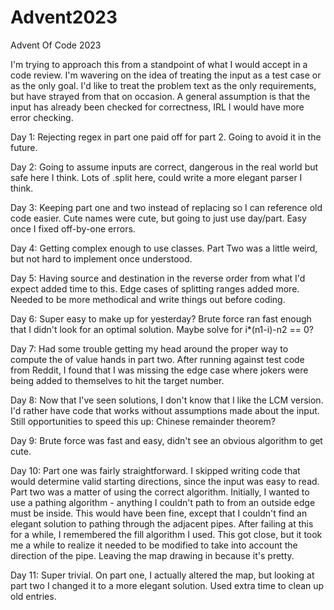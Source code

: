# Advent2023
Advent Of Code 2023

I'm trying to approach this from a standpoint of what I would accept in a code review.  I'm wavering on the idea of treating the input as a test case or as the only goal.  I'd like to treat the problem text as the only requirements, but have strayed from that on occasion.
A general assumption is that the input has already been checked for correctness, IRL I would have more error checking.

Day 1: Rejecting regex in part one paid off for part 2.  Going to avoid it in the future.

Day 2: Going to assume inputs are correct, dangerous in the real world but safe here I think.  Lots of .split here, could write a more elegant parser I think.

Day 3: Keeping part one and two instead of replacing so I can reference old code easier.  Cute names were cute, but going to just use day/part.
       Easy once I fixed off-by-one errors.

Day 4: Getting complex enough to use classes.  Part Two was a little weird, but not hard to implement once understood.

Day 5: Having source and destination in the reverse order from what I'd expect added time to this.  Edge cases of splitting ranges added more.
       Needed to be more methodical and write things out before coding.

Day 6: Super easy to make up for yesterday?  Brute force ran fast enough that I didn't look for an optimal solution.  Maybe solve for i*(n1-i)-n2 == 0?

Day 7: Had some trouble getting my head around the proper way to compute the of value hands in part two.  After running against test code from Reddit, I found that I was missing the edge case where jokers were being added to themselves to hit the target number.

Day 8: Now that I've seen solutions, I don't know that I like the LCM version.  I'd rather have code that works without assumptions made about the input.  Still opportunities to speed this up: Chinese remainder theorem?

Day 9: Brute force was fast and easy, didn't see an obvious algorithm to get cute.

Day 10: Part one was fairly straightforward.  I skipped writing code that would determine valid starting directions, since the input was easy to read.  Part two was a matter of using the correct algorithm.  Initially, I wanted to use a pathing algorithm - anything I couldn't path to from an outside edge must be inside.
        This would have been fine, except that I couldn't find an elegant solution to pathing through the adjacent pipes.  After failing at this for a while, I remembered the fill algorithm I used.  This got close, but it took me a while to realize it needed to be modified to take into account the direction of the pipe.
        Leaving the map drawing in because it's pretty.

Day 11: Super trivial.  On part one, I actually altered the map, but looking at part two I changed it to a more elegant solution.  Used extra time to clean up old entries.